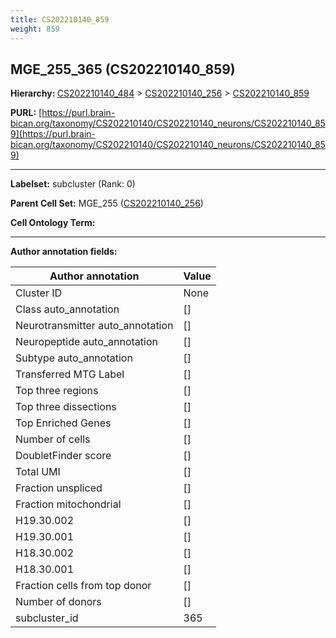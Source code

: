 ```yaml
---
title: CS202210140_859
weight: 859
---
```

## MGE_255_365 (CS202210140_859)
<b>Hierarchy: </b>
[CS202210140_484](../CS202210140_484) >
[CS202210140_256](../CS202210140_256) >
[CS202210140_859](../CS202210140_859)

**PURL:** [https://purl.brain-bican.org/taxonomy/CS202210140/CS202210140_neurons/CS202210140_859](https://purl.brain-bican.org/taxonomy/CS202210140/CS202210140_neurons/CS202210140_859)

---


**Labelset:** subcluster (Rank: 0)

**Parent Cell Set:** MGE_255 ([CS202210140_256](../CS202210140_256))



**Cell Ontology Term:** 

[MARKER GENES.]: #


---

[TRANSFERRED ANNOTATIONS.]: #


[AUTHOR ANNOTATION FIELDS.]: #


**Author annotation fields:**

| Author annotation | Value |
|-------------------|-------|
|Cluster ID|None|
|Class auto_annotation|[]|
|Neurotransmitter auto_annotation|[]|
|Neuropeptide auto_annotation|[]|
|Subtype auto_annotation|[]|
|Transferred MTG Label|[]|
|Top three regions|[]|
|Top three dissections|[]|
|Top Enriched Genes|[]|
|Number of cells|[]|
|DoubletFinder score|[]|
|Total UMI|[]|
|Fraction unspliced|[]|
|Fraction mitochondrial|[]|
|H19.30.002|[]|
|H19.30.001|[]|
|H18.30.002|[]|
|H18.30.001|[]|
|Fraction cells from top donor|[]|
|Number of donors|[]|
|subcluster_id|365|
